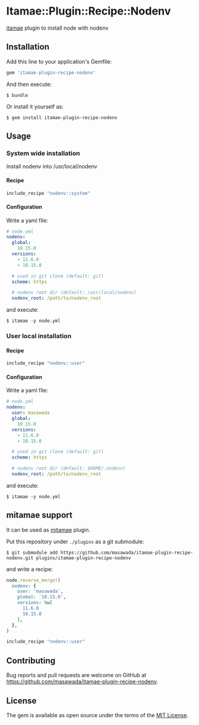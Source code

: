 # Itamae::Plugin::Recipe::Nodenv

[itamae](https://github.com/itamae-kitchen/itamae) plugin to install node with nodenv

## Installation

Add this line to your application's Gemfile:

```ruby
gem 'itamae-plugin-recipe-nodenv'
```

And then execute:

    $ bundle

Or install it yourself as:

    $ gem install itamae-plugin-recipe-nodenv

## Usage

### System wide installation

Install nodenv into /usr/local/nodenv

#### Recipe

```ruby
include_recipe "nodenv::system"
```

#### Configuration

Write a yaml file:

```yaml
# node.yml
nodenv:
  global:
    10.15.0
  versions:
    - 11.6.0
    - 10.15.0

  # used in git clone (default: git)
  scheme: https

  # nodenv root dir (default: /usr/local/nodenv)
  nodenv_root: /path/to/nodenv_root
```

and execute:

```console
$ itamae -y node.yml
```

### User local installation

#### Recipe

```ruby
include_recipe "nodenv::user"
```

#### Configuration

Write a yaml file:

```yaml
# node.yml
nodenv:
  user: masawada
  global:
    10.15.0
  versions:
    - 11.6.0
    - 10.15.0

  # used in git clone (default: git)
  scheme: https

  # nodenv root dir (default: $HOME/.nodenv)
  nodenv_root: /path/to/nodenv_root
```

and execute:

```console
$ itamae -y node.yml
```

## mitamae support

It can be used as [mitamae](https://github.com/itamae-kitchen/mitamae) plugin.

Put this repository under `./plugins` as a git submodule:

```console
$ git submodule add https://github.com/masawada/itamae-plugin-recipe-nodenv.git plugins/itamae-plugin-recipe-nodenv
```

and write a recipe:

```ruby
node.reverse_merge!(
  nodenv: {
    user: 'masawada',
    global: '10.15.0',
    versions: %w[
      11.6.0
      10.15.0
    ],
  },
)

include_recipe "nodenv::user"
```

## Contributing

Bug reports and pull requests are welcome on GitHub at https://github.com/masawada/itamae-plugin-recipe-nodenv.

## License

The gem is available as open source under the terms of the [MIT License](https://opensource.org/licenses/MIT).
